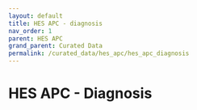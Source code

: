 ```yaml
---
layout: default
title: HES APC - diagnosis
nav_order: 1
parent: HES APC
grand_parent: Curated Data
permalink: /curated_data/hes_apc/hes_apc_diagnosis
---
```


# HES APC - Diagnosis
